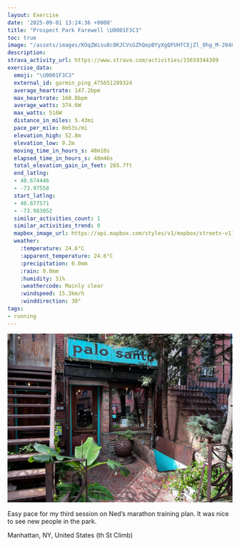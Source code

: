 ```yaml
---
layout: Exercise
date: '2025-09-01 13:24:36 +0000'
title: "Prospect Park Farewell \U0001F3C3"
toc: true
image: "/assets/images/KOqZWisu8c8KJCVsGZhQepBYyXgQFUHfCEjZl_0hg_M-2048x1536.jpg.jpeg"
description:
strava_activity_url: https://www.strava.com/activities/15659344389
exercise_data:
  emoji: "\U0001F3C3"
  external_id: garmin_ping_475651289324
  average_heartrate: 147.2bpm
  max_heartrate: 160.0bpm
  average_watts: 374.6W
  max_watts: 516W
  distance_in_miles: 5.43mi
  pace_per_mile: 8m53s/mi
  elevation_high: 52.8m
  elevation_low: 9.2m
  moving_time_in_hours_s: 48m10s
  elapsed_time_in_hours_s: 48m46s
  total_elevation_gain_in_feet: 265.7ft
  end_latlng:
  - 40.674446
  - -73.97558
  start_latlng:
  - 40.677571
  - -73.983052
  similar_activities_count: 1
  similar_activities_trend: 0
  mapbox_image_url: https://api.mapbox.com/styles/v1/mapbox/streets-v11/static/path-5+787af2-1.0(urgwFngpbML_%40P%5DNe%40Jc%40Nc%40f%40oBFSPs%40L%5DHg%40N%5BV%7D%40Na%40Nw%40Tm%40j%40%7BBd%40oAVcAPc%40TcAd%40sAh%40yBJSHa%40HUHa%40%60%40eAV_AP_%40Jg%40Tu%40PqANOVc%40Ps%40BERGFI%5CeATi%40PQLu%40HcAFGd%40Sn%40Oj%40EB%40v%40~%40%60A~AXZv%40h%40%5EPlAx%40xBbCj%40Zd%40NTJjBb%40%7CADb%40%3FpAKz%40OrA%40T%40j%40Ll%40R%60%40Z%60BjBf%40b%40ZRXH~A%60AhBbBbApA~%40dBn%40dBRr%40%60%40hAb%40bAn%40fALNt%40l%40ZTd%40Rf%40DT%3F%60%40ETETIRMRSXc%40Te%40Ty%40Ji%40D%7D%40Hu%40Lq%40La%40h%40gAr%40s%40%60%40q%40Xq%40ZeALWb%40s%40d%40g%40VUp%40%5DNGVE%7C%40%3FdAH~%40JpBGv%40Qz%40%5Df%40a%40vAmBr%40c%40l%40YXIr%40Cv%40JlAXt%40HH%3FJEPDT%3FXEh%40M%5CO%5EWt%40%7D%40JWNk%40Fu%40E%7DAKo%40%5BkAM_%40aAiBeAsAYe%40o%40_Bq%40iDQuB_%40%7DCk%40eCSo%40We%40m%40aAcAoAMKOESWaBiAmBy%40sAI_A%3FsAN%7DAn%40y%40b%40kA%60%40UF_%40%40qAQO%40UFs%40Zu%40b%40k%40XiAl%40%5DLe%40Z_Cx%40_%40TqA%5EoAl%40c%40JiC%3Fk%40Hg%40Zq%40XgC%60Ae%40JeA%60%40s%40%5ESDQH_%40VMLoA%60B_%40l%40UVc%40fAo%40jBg%40v%40YTIBe%40H_%40Bu%40Cs%40J%7DAx%40WFO%3Fe%40Cs%40U%7BBqAa%40Io%40C%5BDUHe%40%5E_%40j%40U~%40CZAx%40Jx%40Pd%40l%40x%40d%40Vr%40f%40j%40Z%60Az%40t%40x%40b%40d%40RP%60Ab%40b%40FVJx%40LZA~AHf%40Ah%40EhAUN%3F%5EBv%40%40l%40Jl%40RL%3F%7BAW%7DA%3Fq%40BgALiAP%5BBsAO_AUeAa%40_Ag%40a%40%5DuAaBi%40a%40m%40YwA_A%5Da%40w%40wA%5B%5Bq%40Ya%40Ce%40Ba%40JIBGHIrAIVAXSVe%40z%40Qx%40a%40tAQ%60%40k%40jBi%40bA),pin-s-s+e5b22e(-73.98024,40.67643),pin-s-f+89ae00(-73.97274000000012,40.67342000000001)/auto/800x800?access_token=pk.eyJ1Ijoiam9zaGJlY2ttYW4iLCJhIjoiY205eWR2aDd1MWZ6djJrbXc4a3M0bWZleiJ9.XiG9OWkNcZk2QzjJbxLB4A
  weather:
    :temperature: 24.6°C
    :apparent_temperature: 24.6°C
    :precipitation: 0.0mm
    :rain: 0.0mm
    :humidity: 51%
    :weathercode: Mainly clear
    :windspeed: 15.3km/h
    :winddirection: 30°
tags:
- running
---
```


![Prospect Park Farewell](/assets/images/KOqZWisu8c8KJCVsGZhQepBYyXgQFUHfCEjZl_0hg_M-2048x1536.jpg.jpeg)

Easy pace for my third session on Ned’s marathon training plan. It was nice to see new people in the park.

Manhattan, NY, United States (th St Climb)
